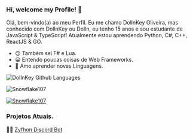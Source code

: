 ### Hi, welcome my Profile! 👋

Olá, bem-vindo(a) ao meu Perfil. Eu me chamo DollnKey Oliveira, mas conhecido com DollnKey ou Dolln, eu tenho 15 anos e sou estudante de JavaScript & TypeScript! Atualmente estou aprendendo Python, C#, C++, ReactJS & GO.

- 🙃 Também sei F# e Lua.
- 😀 Entendo poucas coisas de Web Frameworks. 
- 🥰 Amo aprender novas Linguagens.


<p align="center">
  
![DollnKey Github Languages](https://github-readme-stats.vercel.app/api/top-langs/?username=WinG4merBR&langs_count=5&theme=react)

![Snowflake107](https://github-readme-stats.vercel.app/api/top-langs?username=DollnKey&show_icons=true&theme=react&layout=compact)

[![Snowflake107](https://api.ghprofile.me/view?username=YOUR_USERNAME)](https://discord.gg/AcmhNjG)

</p>


### Projetos Atuais.

👨‍🔧 [Zyfhon Discord Bot](https://github.com/InSweetBot)
